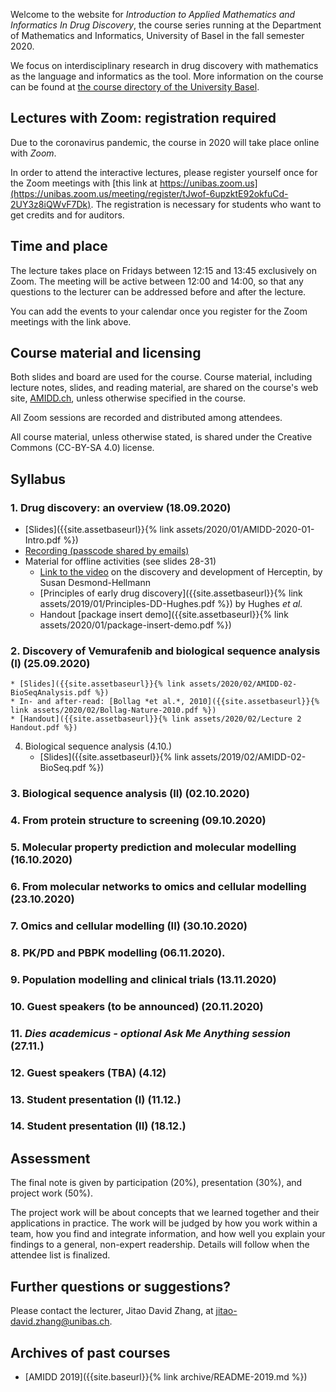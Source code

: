 Welcome to the website for *Introduction to Applied Mathematics and Informatics
In Drug Discovery*, the course series running at the Department of Mathematics
and Informatics, University of Basel in the fall semester 2020.

We focus on interdisciplinary research in drug discovery with mathematics as the
language and informatics as the tool. More information on the course can be
found at [the course directory of the University
Basel](https://vorlesungsverzeichnis.unibas.ch/de/recherche?id=251981).

## Lectures with Zoom: registration required

Due to the coronavirus pandemic, the course in 2020 will take place online with
*Zoom*.

In order to attend the interactive lectures, please register yourself once for
the Zoom meetings with
[this link at https://unibas.zoom.us](https://unibas.zoom.us/meeting/register/tJwof-6upzktE92okfuCd-2UY3z8iQWvF7Dk).
The registration is necessary for students who want to get credits and for
auditors.

## Time and place

The lecture takes place on Fridays between 12:15 and 13:45 exclusively on Zoom.
The meeting will be active between 12:00 and 14:00, so that any questions to the
lecturer can be addressed before and after the lecture.

You can add the events to your calendar once you register for the Zoom meetings
with the link above.

## Course material and licensing

Both slides and board are used for the course. Course material, including
lecture notes, slides, and reading material, are shared on the course's web
site, [AMIDD.ch](http://amidd.ch), unless otherwise specified in the course.

All Zoom sessions are recorded and distributed among attendees.

All course material, unless otherwise stated, is shared under the Creative
Commons (CC-BY-SA 4.0) license.

## Syllabus

### 1. Drug discovery: an overview (18.09.2020)

* [Slides]({{site.assetbaseurl}}{% link assets/2020/01/AMIDD-2020-01-Intro.pdf
  %})
* [Recording (passcode shared by
  emails)](https://unibas.zoom.us/rec/share/e_cN59wIfaX-CT_2fBM_zGe3THf3Zp4Eocqta5CsHoYC4di4qWOc6dERDrx6o7U1.6PnEMww6h9c5ywYC)
* Material for offline activities (see slides 28-31)
    * [Link to the video](https://www.ibiology.org/human-disease/herceptin/) on
      the discovery and development of Herceptin, by Susan Desmond-Hellmann
    * [Principles of early drug discovery]({{site.assetbaseurl}}{% link
      assets/2019/01/Principles-DD-Hughes.pdf %}) by Hughes *et al.*
    * Handout [package insert demo]({{site.assetbaseurl}}{% link
      assets/2020/01/package-insert-demo.pdf %})

### 2. Discovery of Vemurafenib and biological sequence analysis (I) (25.09.2020)

    * [Slides]({{site.assetbaseurl}}{% link assets/2020/02/AMIDD-02-BioSeqAnalysis.pdf %})
    * In- and after-read: [Bollag *et al.*, 2010]({{site.assetbaseurl}}{% link assets/2020/02/Bollag-Nature-2010.pdf %})
    * [Handout]({{site.assetbaseurl}}{% link assets/2020/02/Lecture 2 Handout.pdf %})

4. Biological sequence analysis (4.10.)
    * [Slides]({{site.assetbaseurl}}{% link assets/2019/02/AMIDD-02-BioSeq.pdf %})
### 3. Biological sequence analysis (II) (02.10.2020)

### 4. From protein structure to screening (09.10.2020)

### 5. Molecular property prediction and molecular modelling (16.10.2020)

### 6. From molecular networks to omics and cellular modelling (23.10.2020)

### 7. Omics and cellular modelling (II) (30.10.2020)

### 8. PK/PD and PBPK modelling (06.11.2020).

### 9. Population modelling and clinical trials (13.11.2020)

### 10. Guest speakers (to be announced) (20.11.2020)

### 11. *Dies academicus - optional Ask Me Anything session* (27.11.)

### 12. Guest speakers (TBA) (4.12)

### 13. Student presentation (I) (11.12.)

### 14. Student presentation (II) (18.12.)

## Assessment

The final note is given by participation (20%), presentation (30%), and project
work (50%).

The project work will be about concepts that we learned together and their
applications in practice. The work will be judged by how you work within a team,
how you find and integrate information, and how well you explain your findings
to a general, non-expert readership. Details will follow when the attendee list
is finalized.

## Further questions or suggestions?

Please contact the lecturer, Jitao David Zhang, at
[jitao-david.zhang@unibas.ch](mailto:jitao-david.zhang@unibas.ch).

## Archives of past courses

* [AMIDD 2019]({{site.baseurl}}{% link archive/README-2019.md %})

